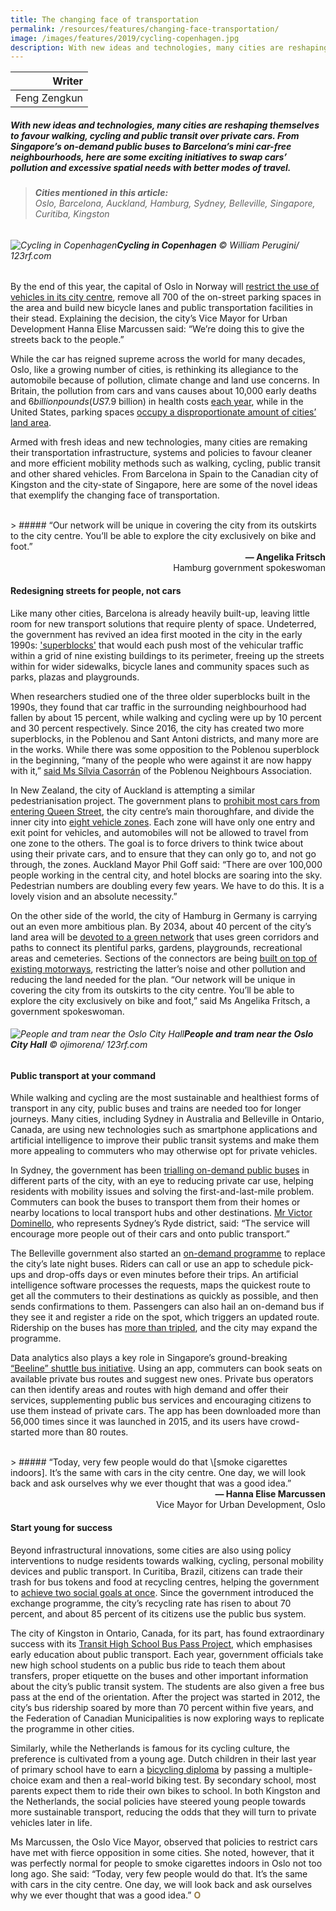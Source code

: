 ```yaml
---
title: The changing face of transportation
permalink: /resources/features/changing-face-transportation/
image: /images/features/2019/cycling-copenhagen.jpg
description: With new ideas and technologies, many cities are reshaping themselves to favour walking, cycling and public transit over private cars. From Singapore’s on-demand public buses to Barcelona’s mini car-free neighbourhoods, here are some exciting initiatives to swap cars’ pollution and excessive spatial needs with better modes of travel.
---
```


| Writer |
|---:|
| Feng Zengkun |

##### With new ideas and technologies, many cities are reshaping themselves to favour walking, cycling and public transit over private cars. From Singapore’s on-demand public buses to Barcelona’s mini car-free neighbourhoods, here are some exciting initiatives to swap cars’ pollution and excessive spatial needs with better modes of travel.

> ###### **Cities mentioned in this article:** <br> Oslo, Barcelona, Auckland, Hamburg, Sydney, Belleville, Singapore, Curitiba, Kingston

###### ![Cycling in Copenhagen](/images/features/2019/cycling-copenhagen.jpg/)**Cycling in Copenhagen** © William Perugini/ 123rf.com

By the end of this year, the capital of Oslo in Norway will [restrict the use of vehicles in its city centre](https://www.nytimes.com/2018/12/19/travel/oslo-restricts-cars-in-city-center.html), remove all 700 of the on-street parking spaces in the area and build new bicycle lanes and public transportation facilities in their stead. Explaining the decision, the city’s Vice Mayor for Urban Development Hanna Elise Marcussen said: “We’re doing this to give the streets back to the people.” 

While the car has reigned supreme across the world for many decades, Oslo, like a growing number of cities, is rethinking its allegiance to the automobile because of pollution, climate change and land use concerns. In Britain, the pollution from cars and vans causes about 10,000 early deaths and $6 billion pounds (US$7.9 billion) in health costs [each year](https://www.eci.ox.ac.uk/news/2018/0606.html), while in the United States, parking spaces [occupy a disproportionate amount of cities’ land area](https://www.citylab.com/transportation/2018/11/parking-lots-near-me-shopping-plazas-vacant-spaces/576646/). 

Armed with fresh ideas and new technologies, many cities are remaking their transportation infrastructure, systems and policies to favour cleaner and more efficient mobility methods such as walking, cycling, public transit and other shared vehicles. From Barcelona in Spain to the Canadian city of Kingston and the city-state of Singapore, here are some of the novel ideas that exemplify the changing face of transportation. 

<br>
> ##### “Our network will be unique in covering the city from its outskirts to the city centre. You’ll be able to explore the city exclusively on bike and foot.”

<div align="right"><b>— Angelika Fritsch</b><br> Hamburg government spokeswoman</div>

#### **Redesigning streets for people, not cars** 

Like many other cities, Barcelona is already heavily built-up, leaving little room for new transport solutions that require plenty of space. Undeterred, the government has revived an idea first mooted in the city in the early 1990s: ['superblocks'](https://www.nytimes.com/2016/10/02/nyregion/what-new-york-can-learn-from-barcelonas-superblocks.html) that would each push most of the vehicular traffic within a grid of nine existing buildings to its perimeter, freeing up the streets within for wider sidewalks, bicycle lanes and community spaces such as parks, plazas and playgrounds. 

When researchers studied one of the three older superblocks built in the 1990s, they found that car traffic in the surrounding neighbourhood had fallen by about 15 percent, while walking and cycling were up by 10 percent and 30 percent respectively. Since 2016, the city has created two more superblocks, in the Poblenou and Sant Antoni districts, and many more are in the works. While there was some opposition to the Poblenou superblock in the beginning, “many of the people who were against it are now happy with it,” [said Ms Sílvia Casorrán](https://www.citylab.com/transportation/2018/08/inside-a-pedestrian-first-superblock/566864/) of the Poblenou Neighbours Association. 

In New Zealand, the city of Auckland is attempting a similar pedestrianisation project. The government plans to [prohibit most cars from entering Queen Street](https://www.radionz.co.nz/news/national/376945/car-free-cbd-in-auckland-comes-one-step-closer), the city centre’s main thoroughfare, and divide the inner city into [eight vehicle zones](https://www.nzherald.co.nz/nz/news/article.cfm?c_id=1&objectid=12167091). Each zone will have only one entry and exit point for vehicles, and automobiles will not be allowed to travel from one zone to the others. The goal is to force drivers to think twice about using their private cars, and to ensure that they can only go to, and not go through, the zones. Auckland Mayor Phil Goff said: “There are over 100,000 people working in the central city, and hotel blocks are soaring into the sky. Pedestrian numbers are doubling every few years. We have to do this. It is a lovely vision and an absolute necessity.” 

On the other side of the world, the city of Hamburg in Germany is carrying out an even more ambitious plan. By 2034, about 40 percent of the city’s land area will be [devoted to a green network](https://www.theguardian.com/sustainable-business/hamburg-answer-to-climate-change) that uses green corridors and paths to connect its plentiful parks, gardens, playgrounds, recreational areas and cemeteries. Sections of the connectors are being [built on top of existing motorways](https://www.fastcompany.com/3040310/theyre-going-to-bury-a-stretch-of-german-autobahn-and-cover-it-in-parks), restricting the latter’s noise and other pollution and reducing the land needed for the plan. “Our network will be unique in covering the city from its outskirts to the city centre. You’ll be able to explore the city exclusively on bike and foot,” said Ms Angelika Fritsch, a government spokeswoman. 

###### ![People and tram near the Oslo City Hall](/images/features/2019/oslo-city-hall.jpg/)**People and tram near the Oslo City Hall** © ojimorena/ 123rf.com

#### **Public transport at your command** 

While walking and cycling are the most sustainable and healthiest forms of transport in any city, public buses and trains are needed too for longer journeys. Many cities, including Sydney in Australia and Belleville in Ontario, Canada, are using new technologies such as smartphone applications and artificial intelligence to improve their public transit systems and make them more appealing to commuters who may otherwise opt for private vehicles. 

In Sydney, the government has been [trialling on-demand public buses](https://transportnsw.info/travel-info/ways-to-get-around/on-demand) in different parts of the city, with an eye to reducing private car use, helping residents with mobility issues and solving the first-and-last-mile problem. Commuters can book the buses to transport them from their homes or nearby locations to local transport hubs and other destinations. [Mr Victor Dominello](https://www.transport.nsw.gov.au/newsroom-and-events/media-releases/a-bus-stop-outside-your-door-on-demand-transport-here), who represents Sydney’s Ryde district, said: “The service will encourage more people out of their cars and onto public transport.”

The Belleville government also started an [on-demand programme](https://www.cbc.ca/news/business/uber-lyft-ride-hailing-on-demand-public-transit-1.4842699) to replace the city’s late night buses. Riders can call or use an app to schedule pick-ups and drop-offs days or even minutes before their trips. An artificial intelligence software processes the requests, maps the quickest route to get all the commuters to their destinations as quickly as possible, and then sends confirmations to them. Passengers can also hail an on-demand bus if they see it and register a ride on the spot, which triggers an updated route. Ridership on the buses has [more than tripled](https://www.intelligencer.ca/news/local-news/pilot-project-keeps-soaring), and the city may expand the programme. 

Data analytics also plays a key role in Singapore’s ground-breaking [“Beeline” shuttle bus initiative](https://www.straitstimes.com/singapore/code-for-private-bus-service-app-to-be-released-to-the-public-for-developers-to-build-on). Using an app, commuters can book seats on available private bus routes and suggest new ones. Private bus operators can then identify areas and routes with high demand and offer their services, supplementing public bus services and encouraging citizens to use them instead of private cars. The app has been downloaded more than 56,000 times since it was launched in 2015, and its users have crowd-started more than 80 routes. 

<br>
> ##### “Today, very few people would do that \[smoke cigarettes indoors]. It’s the same with cars in the city centre. One day, we will look back and ask ourselves why we ever thought that was a good idea.”

<div align="right"><b>— Hanna Elise Marcussen</b><br> Vice Mayor for Urban Development, Oslo</div>

#### **Start young for success** 

Beyond infrastructural innovations, some cities are also using policy interventions to nudge residents towards walking, cycling, personal mobility devices and public transport. In Curitiba, Brazil, citizens can trade their trash for bus tokens and food at recycling centres, helping the government to [achieve two social goals at once](http://www.mcdonough.com/writings/designing-city-tomorrow-2017/). Since the government introduced the exchange programme, the city’s recycling rate has risen to about 70 percent, and about 85 percent of its citizens use the public bus system. 

The city of Kingston in Ontario, Canada, for its part, has found extraordinary success with its [Transit High School Bus Pass Project](https://globalnews.ca/news/4267470/transit-teaching-program-in-kingston-garnering-national-attention/), which emphasises early education about public transport. Each year, government officials take new high school students on a public bus ride to teach them about transfers, proper etiquette on the buses and other important information about the city’s public transit system. The students are also given a free bus pass at the end of the orientation. After the project was started in 2012, the city’s bus ridership soared by more than 70 percent within five years, and the Federation of Canadian Municipalities is now exploring ways to replicate the programme in other cities. 

Similarly, while the Netherlands is famous for its cycling culture, the preference is cultivated from a young age. Dutch children in their last year of primary school have to earn a [bicycling diploma](https://www.bostonglobe.com/2013/09/21/how-much-you-know-about-bike-safety/wBwlu3gHDVl32kqxf0ndDN/story.html) by passing a multiple-choice exam and then a real-world biking test. By secondary school, most parents expect them to ride their own bikes to school. In both Kingston and the Netherlands, the social policies have steered young people towards more sustainable transport, reducing the odds that they will turn to private vehicles later in life. 

Ms Marcussen, the Oslo Vice Mayor, observed that policies to restrict cars have met with fierce opposition in some cities. She noted, however, that it was perfectly normal for people to smoke cigarettes indoors in Oslo not too long ago. She said: “Today, very few people would do that. It’s the same with cars in the city centre. One day, we will look back and ask ourselves why we ever thought that was a good idea.” **<font color="#967942">O</font>**

